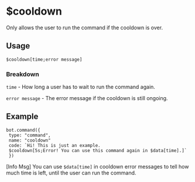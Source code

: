 # $cooldown
Only allows the user to run the command if the cooldown is over.

## Usage
```$cooldown[time;error message]```

### Breakdown
`time` - How long a user has to wait to run the command again.

`error message` - The error message if the cooldown is still ongoing.

## Example
```
bot.command({
 type: "command",
 name: "cooldown"
 code: `Hi! This is just an example.
 $cooldown[5s;Error! You can use this command again in $data[time].]`
 })
 ```
[Info Msg] You can use `$data[time]` in cooldown error messages to tell how much time is left, until the user can run the command.
